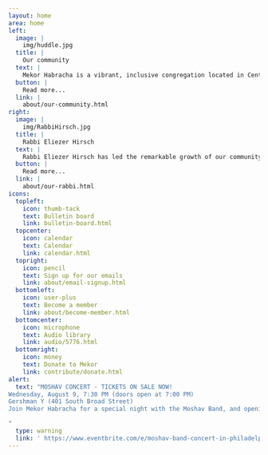 ```yaml
---
layout: home
area: home
left:
  image: |
    img/huddle.jpg
  title: |
    Our community
  text: |
    Mekor Habracha is a vibrant, inclusive congregation located in Center City, Philadelphia. We have a diverse membership from all across the city. Jews of all ages and religious backgrounds are always welcome to participate in Mekor’s activities and Orthodox services.
  button: |
    Read more...
  link: |
    about/our-community.html
right:
  image: |
    img/RabbiHirsch.jpg
  title: |
    Rabbi Eliezer Hirsch
  text: |
    Rabbi Eliezer Hirsch has led the remarkable growth of our community since its inception. In his sermons and classes, he connects the lessons of the Torah portion and Jewish holidays with insights for everyday life, emphasizing the Torah’s eternal relevance for Jews of all backgrounds.
  button: |
    Read more...
  link: |
    about/our-rabbi.html
icons:
  topleft:
    icon: thumb-tack
    text: Bulletin board
    link: bulletin-board.html
  topcenter:
    icon: calendar
    text: Calendar
    link: calendar.html
  topright:
    icon: pencil
    text: Sign up for our emails
    link: about/email-signup.html
  bottomleft:
    icon: user-plus
    text: Become a member
    link: about/become-member.html
  bottomcenter:
    icon: microphone
    text: Audio library
    link: audio/5776.html
  bottomright:
    icon: money
    text: Donate to Mekor
    link: contribute/donate.html
alert:
  text: "MOSHAV CONCERT - TICKETS ON SALE NOW!
Wednesday, August 9, 7:30 PM (doors open at 7:00 PM)
Gershman Y (401 South Broad Street) 
Join Mekor Habracha for a special night with the Moshav Band, and opening act by Moments of Wrong. 100% of the profits will support Mekor Habracha.

" 
  type: warning
  link: ' https://www.eventbrite.com/e/moshav-band-concert-in-philadelphia-tickets-35609095764?aff=utm_source%3Deb_email%26utm_medium%3Demail%26utm_campaign%3Dnew_event_email&utm_term=eventurl_text'
---
```


